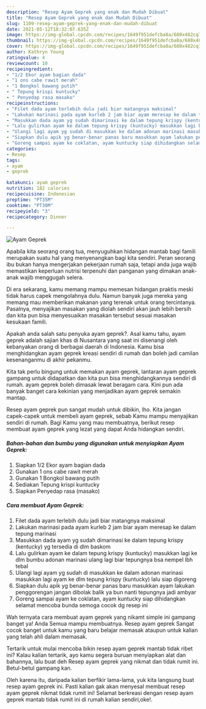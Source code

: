 ```yaml
---
description: "Resep Ayam Geprek yang enak dan Mudah Dibuat"
title: "Resep Ayam Geprek yang enak dan Mudah Dibuat"
slug: 1109-resep-ayam-geprek-yang-enak-dan-mudah-dibuat
date: 2021-05-12T18:32:07.635Z
image: https://img-global.cpcdn.com/recipes/1649f951defcba8a/680x482cq70/ayam-geprek-foto-resep-utama.jpg
thumbnail: https://img-global.cpcdn.com/recipes/1649f951defcba8a/680x482cq70/ayam-geprek-foto-resep-utama.jpg
cover: https://img-global.cpcdn.com/recipes/1649f951defcba8a/680x482cq70/ayam-geprek-foto-resep-utama.jpg
author: Kathryn Young
ratingvalue: 4
reviewcount: 10
recipeingredient:
- "1/2 Ekor ayam bagian dada"
- "1 ons cabe rawit merah"
- "1 Bongkol bawang putih"
- " Tepung krispi kuntucky"
- " Penyedap rasa masako"
recipeinstructions:
- "Filet dada ayam terlebih dulu jadi biar matangnya maksimal"
- "Lakukan marinasi pada ayam kurleb 2 jam biar ayam meresap ke dalam tepung marinasi"
- "Masukkan dada ayam yg sudah dimarinasi ke dalam tepung krispy (kentucky) yg tersedia di dlm baskom"
- "Lalu gulirkan ayam ke dalam tepung krispy (kuntucky) masukkan lagi ke dlm bumbu adonan marinasi ulang lagi biar tepungnya bsa nempel lbh tebal"
- "Ulangi lagi ayam yg sudah di masukkan ke dalam adonan marinasi masukkan lagi ayam ke dlm tepung krispy (kuntucky) lalu siap digoreng"
- "Siapkan dulu apik yg benar-benar panas baru masukkan ayam lakukan penggorengan jangan dibolak balik ya bun nanti tepungnya jadi ambyar"
- "Goreng sampai ayam ke coklatan, ayam kuntucky siap dihidangkan selamat mencoba bunda semoga cocok dg resep ini"
categories:
- Resep
tags:
- ayam
- geprek

katakunci: ayam geprek 
nutrition: 182 calories
recipecuisine: Indonesian
preptime: "PT35M"
cooktime: "PT30M"
recipeyield: "3"
recipecategory: Dinner

---
```



![Ayam Geprek](https://img-global.cpcdn.com/recipes/1649f951defcba8a/680x482cq70/ayam-geprek-foto-resep-utama.jpg)

Apabila kita seorang orang tua, menyuguhkan hidangan mantab bagi famili merupakan suatu hal yang menyenangkan bagi kita sendiri. Peran seorang ibu bukan hanya mengerjakan pekerjaan rumah saja, tetapi anda juga wajib memastikan keperluan nutrisi terpenuhi dan panganan yang dimakan anak-anak wajib menggugah selera.

Di era  sekarang, kamu memang mampu memesan hidangan praktis meski tidak harus capek mengolahnya dulu. Namun banyak juga mereka yang memang mau memberikan makanan yang terenak untuk orang tercintanya. Pasalnya, menyajikan masakan yang diolah sendiri akan jauh lebih bersih dan kita pun bisa menyesuaikan masakan tersebut sesuai masakan kesukaan famili. 



Apakah anda salah satu penyuka ayam geprek?. Asal kamu tahu, ayam geprek adalah sajian khas di Nusantara yang saat ini disenangi oleh kebanyakan orang di berbagai daerah di Indonesia. Kamu bisa menghidangkan ayam geprek kreasi sendiri di rumah dan boleh jadi camilan kesenanganmu di akhir pekanmu.

Kita tak perlu bingung untuk memakan ayam geprek, lantaran ayam geprek gampang untuk didapatkan dan kita pun bisa menghidangkannya sendiri di rumah. ayam geprek boleh dimasak lewat beragam cara. Kini pun ada banyak banget cara kekinian yang menjadikan ayam geprek semakin mantap.

Resep ayam geprek pun sangat mudah untuk dibikin, lho. Kita jangan capek-capek untuk membeli ayam geprek, sebab Kamu mampu menyajikan sendiri di rumah. Bagi Kamu yang mau membuatnya, berikut resep membuat ayam geprek yang lezat yang dapat Anda hidangkan sendiri.

<!--inarticleads1-->

##### Bahan-bahan dan bumbu yang digunakan untuk menyiapkan Ayam Geprek:

1. Siapkan 1/2 Ekor ayam bagian dada
1. Gunakan 1 ons cabe rawit merah
1. Gunakan 1 Bongkol bawang putih
1. Sediakan  Tepung krispi kuntucky
1. Siapkan  Penyedap rasa (masako)




<!--inarticleads2-->

##### Cara membuat Ayam Geprek:

1. Filet dada ayam terlebih dulu jadi biar matangnya maksimal
1. Lakukan marinasi pada ayam kurleb 2 jam biar ayam meresap ke dalam tepung marinasi
1. Masukkan dada ayam yg sudah dimarinasi ke dalam tepung krispy (kentucky) yg tersedia di dlm baskom
1. Lalu gulirkan ayam ke dalam tepung krispy (kuntucky) masukkan lagi ke dlm bumbu adonan marinasi ulang lagi biar tepungnya bsa nempel lbh tebal
1. Ulangi lagi ayam yg sudah di masukkan ke dalam adonan marinasi masukkan lagi ayam ke dlm tepung krispy (kuntucky) lalu siap digoreng
1. Siapkan dulu apik yg benar-benar panas baru masukkan ayam lakukan penggorengan jangan dibolak balik ya bun nanti tepungnya jadi ambyar
1. Goreng sampai ayam ke coklatan, ayam kuntucky siap dihidangkan selamat mencoba bunda semoga cocok dg resep ini




Wah ternyata cara membuat ayam geprek yang nikamt simple ini gampang banget ya! Anda Semua mampu membuatnya. Resep ayam geprek Sangat cocok banget untuk kamu yang baru belajar memasak ataupun untuk kalian yang telah ahli dalam memasak.

Tertarik untuk mulai mencoba bikin resep ayam geprek mantab tidak ribet ini? Kalau kalian tertarik, ayo kamu segera buruan menyiapkan alat dan bahannya, lalu buat deh Resep ayam geprek yang nikmat dan tidak rumit ini. Betul-betul gampang kan. 

Oleh karena itu, daripada kalian berfikir lama-lama, yuk kita langsung buat resep ayam geprek ini. Pasti kalian gak akan menyesal membuat resep ayam geprek nikmat tidak rumit ini! Selamat berkreasi dengan resep ayam geprek mantab tidak rumit ini di rumah kalian sendiri,oke!.

